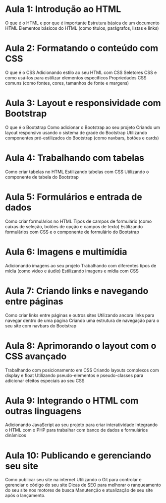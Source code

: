 # Aula 1: Introdução ao HTML

O que é o HTML e por que é importante
Estrutura básica de um documento HTML
Elementos básicos do HTML (como títulos, parágrafos, listas e links)

# Aula 2: Formatando o conteúdo com CSS

O que é o CSS
Adicionando estilo ao seu HTML com CSS
Seletores CSS e como usá-los para estilizar elementos específicos
Propriedades CSS comuns (como fontes, cores, tamanhos de fonte e margens)

# Aula 3: Layout e responsividade com Bootstrap

O que é o Bootstrap
Como adicionar o Bootstrap ao seu projeto
Criando um layout responsivo usando o sistema de grade do Bootstrap
Utilizando componentes pré-estilizados do Bootstrap (como navbars, botões e cards)

# Aula 4: Trabalhando com tabelas

Como criar tabelas no HTML
Estilizando tabelas com CSS
Utilizando o componente de tabela do Bootstrap

# Aula 5: Formulários e entrada de dados

Como criar formulários no HTML
Tipos de campos de formulário (como caixas de seleção, botões de opção e campos de texto)
Estilizando formulários com CSS e o componente de formulário do Bootstrap

# Aula 6: Imagens e multimídia

Adicionando imagens ao seu projeto
Trabalhando com diferentes tipos de mídia (como vídeo e áudio)
Estilizando imagens e mídia com CSS

# Aula 7: Criando links e navegando entre páginas

Como criar links entre páginas e outros sites
Utilizando ancora links para navegar dentro de uma página
Criando uma estrutura de navegação para o seu site com navbars do Bootstrap

# Aula 8: Aprimorando o layout com o CSS avançado

Trabalhando com posicionamento em CSS
Criando layouts complexos com display e float
Utilizando pseudo-elementos e pseudo-classes para adicionar efeitos especiais ao seu CSS

# Aula 9: Integrando o HTML com outras linguagens

Adicionando JavaScript ao seu projeto para criar interatividade
Integrando o HTML com o PHP para trabalhar com banco de dados e formulários dinâmicos

# Aula 10: Publicando e gerenciando seu site

Como publicar seu site na internet
Utilizando o Git para controlar e gerenciar o código do seu site
Dicas de SEO para melhorar o ranqueamento do seu site nos motores de busca
Manutenção e atualização de seu site após o lançamento.
